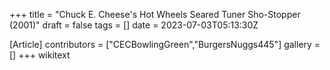 +++
title = "Chuck E. Cheese's Hot Wheels Seared Tuner Sho-Stopper (2001)"
draft = false
tags = []
date = 2023-07-03T05:13:30Z

[Article]
contributors = ["CECBowlingGreen","BurgersNuggs445"]
gallery = []
+++
wikitext